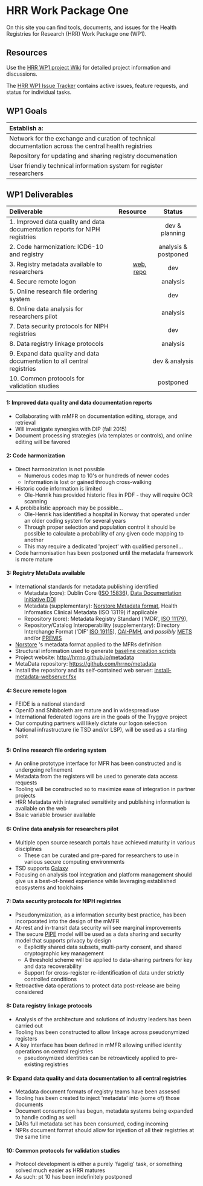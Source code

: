 # HRR Work Package One
On this site you can find tools, documents, and issues for the Health Registries for Research (HRR) Work Package one (WP1).


## Resources

Use the [HRR WP1 project Wiki](https://github.com/hrrno/wp1/wiki) for detailed project information and discussions.

The [HRR WP1 Issue Tracker](https://github.com/hrrno/wp1/issues) contains active issues, feature requests, and status for individual tasks.


## WP1 Goals

| Establish a: |
| :------------|
| Network for the exchange and curation of technical documentation across the central health registries |
| Repository for updating and sharing registry documenation |
| User friendly technical information system for register researchers  |


## WP1 Deliverables

| Deliverable  | Resource  | Status |
| :------------ | ---------------:| :-----:|
| 1. Improved data quality and data documentation reports for NIPH registries |  | dev & planning |
| 2. Code harmonization: ICD6-10 and registry | | analysis & postponed |
| 3. Registry metadata available to researchers | [web](http://hrrno.github.io/metadata/), [repo](https://github.com/hrrno/metadata/) | dev |
| 4. Secure remote logon  | | analysis |
| 5. Online research file ordering system | | dev |
| 6. Online data analysis for researchers pilot | | analysis |
| 7. Data security protocols for NIPH registries | |  dev |
| 8. Data registry linkage protocols | | analysis |
| 9. Expand data quality and data documentation to all central registries | | dev & analysis  |
| 10. Common protocols for validation studies | | postponed |


#### 1: Improved data quality and data documentation reports

* Collaborating with mMFR on documentation editing, storage, and retrieval
* Will investigate synergies with DIP (fall 2015)
* Document processing strategies (via templates or controls), and online editing will be favored


#### 2: Code harmonization

* Direct harmonization is not possible
  * Numerous codes map to 10's or hundreds of newer codes
  * Information is lost or gained through cross-walking
* Historic code information is limited
  * Ole-Henrik has provided historic files in PDF - they will require OCR scanning
* A probibalistic approach may be possible...
  * Ole-Henrik has identified a hospital in Norway that operated under an older coding system for several years
  * Through proper selection and population control it should be possible to calculate a probability of any given code mapping to another
  * This may require a dedicated 'project' with qualified personell...
 * Code harmonisation has been postponed until the metadata framework is more mature


#### 3: Registry MetaData available


* International standards for metadata publishing identified
  * Metadata (core): Dublin Core ([ISO 15836](http://www.iso.org/iso/catalogue_detail.htm?csnumber=52142)), [Data Documentation Initiative DDI](http://www.ddialliance.org/)
  * Metadata (supplementary): [Norstore Metadata format](https://agora.uninett.no/documents/375288/1356920/Norstore+metadata+schema.pdf), Health Informatics Clinical Metadata (ISO 13119) if applicable
  * Repository (core): Metadata Registry Standard ('MDR', [ISO 11179](http://en.wikipedia.org/wiki/ISO/IEC_11179)),  
  * Repository/Catalog Interoperability (supplementary): Directory Interchange Format ('DIF' [ISO 19115](http://www.iso.org/iso/iso_catalogue/catalogue_tc/catalogue_detail.htm?csnumber=53798)), [OAI-PMH](http://www.openarchives.org/OAI/openarchivesprotocol.html), and _possibly_ [METS](http://www.loc.gov/standards/mets/METSPrimerRevised.pdf) and/or [PREMIS](http://www.loc.gov/standards/premis/)
* [Norstore](https://www.norstore.no/services/archive) 's metadata format applied to the MFRs definition
* Structural information used to generate [baseline creation scripts](https://github.com/hrrno/metadata/tree/master/registries/mfr/data/structure)
* Project website: http://hrrno.github.io/metadata
* MetaData repository: https://github.com/hrrno/metadata
* Install the repository and its self-contained web server: [install-metadata-webserver.fsx](https://github.com/hrrno/datamunger/blob/develop/Munger/Scripts/install-metadata-webserver.fsx)


#### 4: Secure remote logon

* FEIDE  is a national standard
* OpenID and Shibboleth are mature and in widespread use
* International federated logons are in the goals of the Tryggve project
* Our computing partners will likely dictate our logon selection
* National infrastructure (ie TSD and/or LSP), will be used as a starting point


#### 5: Online research file ordering system

* An online prototype interface for MFR has been constructed and is undergoing refinement
* Metadata from the registers will be used to generate data access requests
* Tooling will be constructed so to maximize ease of integration in partner projects
* HRR Metadata with integrated sensitivity and publishing information is available on the web
* Bsaic variable browser available


#### 6: Online data analysis for researchers pilot

* Multiple open source research portals have achieved maturity in various disciplines
  * These can be curated and pre-pared for researchers to use in various secure computing environments
* TSD supports [Galaxy](https://galaxyproject.org/)
* Focusing on analysis tool integration and platform management should give us a best-of-breed experience while leveraging established ecosystems and toolchains


#### 7: Data security protocols for NIPH registries

* Pseudonymization, as a information security best practice, has been incorporated into the design of the mMFR
* At-rest and in-transit data security will see marginal improvements
* The secure [PIPE](http://academypublisher.com/jsw/vol03/no02/jsw03022332.pdf) model will be used as a data sharing and security model that supports privacy by design
  * Explicitly shared data subsets, multi-party consent, and shared cryptographic key management
  * A threshold scheme will be applied to data-sharing partners for key and data recoverability
  * Support for cross-register re-identification of data under strictly controlled conditions
* Retroactive data operations to protect data post-release are being considered


#### 8: Data registry linkage protocols

* Analysis of the architecture and solutions of industry leaders has been carried out 
* Tooling has been constructed to allow linkage across pseudonymized registers
* A key interface has been defined in mMFR allowing unified identity operations on central registries
  * pseudonymized identities can be retroavticely applied to pre-existing registries
 

 
#### 9: Expand data quality and data documentation to all central registries

* Metadata document formats of registry teams have been assesed 
* Tooling has been created to inject 'metadata' into (some of) those documents
* Document consumption has begun, metadata systems being expanded to handle coding as well
* DÅRs full metadata set has been consumed, coding incoming
* NPRs document format should allow for injestion of all their registries at the same time


#### 10: Common protocols for validation studies

* Protocol development is either a purely 'fagelig' task, or something solved much easier as HRR matures
* As such: pt 10 has been indefinitely postponed






